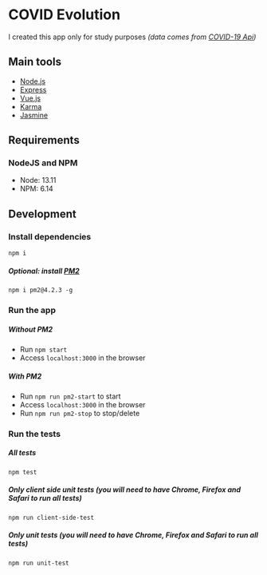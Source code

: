 # COVID Evolution

I created this app only for study purposes _(data comes from [COVID-19 Api](https://covid19api.com/))_

## Main tools
- [Node.js](https://nodejs.org/en/)
- [Express](https://expressjs.com/pt-br/)
- [Vue.js](https://vuejs.org/)
- [Karma](https://karma-runner.github.io/latest/index.html)
- [Jasmine](https://jasmine.github.io/)

## Requirements

### NodeJS and NPM

- Node: 13.11
- NPM: 6.14

## Development

### Install dependencies

```
npm i
```

##### Optional: install [PM2](https://pm2.keymetrics.io/)
```
npm i pm2@4.2.3 -g
```

### Run the app

##### Without PM2

- Run `npm start`
- Access `localhost:3000` in the browser

##### With PM2

- Run `npm run pm2-start` to start
- Access `localhost:3000` in the browser
- Run `npm run pm2-stop` to stop/delete

### Run the tests
##### All tests
```
npm test
```

##### Only client side unit tests (_you will need to have Chrome, Firefox and Safari to run all tests_)
```
npm run client-side-test
```


##### Only unit tests (_you will need to have Chrome, Firefox and Safari to run all tests_)
```
npm run unit-test
```
